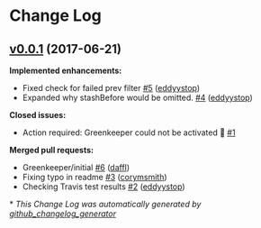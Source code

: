 # Change Log

## [v0.0.1](https://github.com/feathersjs/feathers-offline-publication/tree/v0.0.1) (2017-06-21)
**Implemented enhancements:**

- Fixed check for failed prev filter [\#5](https://github.com/feathersjs/feathers-offline-publication/pull/5) ([eddyystop](https://github.com/eddyystop))
- Expanded why stashBefore would be omitted. [\#4](https://github.com/feathersjs/feathers-offline-publication/pull/4) ([eddyystop](https://github.com/eddyystop))

**Closed issues:**

- Action required: Greenkeeper could not be activated 🚨 [\#1](https://github.com/feathersjs/feathers-offline-publication/issues/1)

**Merged pull requests:**

- Greenkeeper/initial [\#6](https://github.com/feathersjs/feathers-offline-publication/pull/6) ([daffl](https://github.com/daffl))
- Fixing typo in readme [\#3](https://github.com/feathersjs/feathers-offline-publication/pull/3) ([corymsmith](https://github.com/corymsmith))
- Checking Travis test results [\#2](https://github.com/feathersjs/feathers-offline-publication/pull/2) ([eddyystop](https://github.com/eddyystop))



\* *This Change Log was automatically generated by [github_changelog_generator](https://github.com/skywinder/Github-Changelog-Generator)*